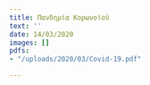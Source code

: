 ```yaml
---
title: Πανδημία Κορωνοϊού
text: ''
date: 14/03/2020
images: []
pdfs:
- "/uploads/2020/03/Covid-19.pdf"

---
```

